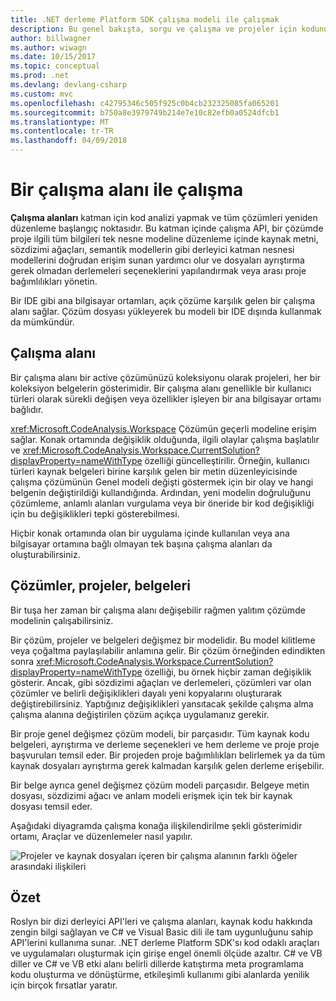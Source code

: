 ```yaml
---
title: .NET derleme Platform SDK çalışma modeli ile çalışmak
description: Bu genel bakışta, sorgu ve çalışma ve projeler için kodunuzu değiştirmek için kullandığınız türünün bir anlayış sağlar.
author: billwagner
ms.author: wiwagn
ms.date: 10/15/2017
ms.topic: conceptual
ms.prod: .net
ms.devlang: devlang-csharp
ms.custom: mvc
ms.openlocfilehash: c42795346c505f925c0b4cb232325085fa065201
ms.sourcegitcommit: b750a8e3979749b214e7e10c82efb0a0524dfcb1
ms.translationtype: MT
ms.contentlocale: tr-TR
ms.lasthandoff: 04/09/2018
---
```

# <a name="work-with-a-workspace"></a>Bir çalışma alanı ile çalışma

**Çalışma alanları** katman için kod analizi yapmak ve tüm çözümleri yeniden düzenleme başlangıç noktasıdır. Bu katman içinde çalışma API, bir çözümde proje ilgili tüm bilgileri tek nesne modeline düzenleme içinde kaynak metni, sözdizimi ağaçları, semantik modellerin gibi derleyici katman nesnesi modellerini doğrudan erişim sunan yardımcı olur ve dosyaları ayrıştırma gerek olmadan derlemeleri seçeneklerini yapılandırmak veya arası proje bağımlılıkları yönetin. 

Bir IDE gibi ana bilgisayar ortamları, açık çözüme karşılık gelen bir çalışma alanı sağlar. Çözüm dosyası yükleyerek bu modeli bir IDE dışında kullanmak da mümkündür.

## <a name="workspace"></a>Çalışma alanı

Bir çalışma alanı bir active çözümünüzü koleksiyonu olarak projeleri, her bir koleksiyon belgelerin gösterimidir. Bir çalışma alanı genellikle bir kullanıcı türleri olarak sürekli değişen veya özellikler işleyen bir ana bilgisayar ortamı bağlıdır. 

<xref:Microsoft.CodeAnalysis.Workspace> Çözümün geçerli modeline erişim sağlar. Konak ortamında değişiklik olduğunda, ilgili olaylar çalışma başlatılır ve <xref:Microsoft.CodeAnalysis.Workspace.CurrentSolution?displayProperty=nameWithType> özelliği güncelleştirilir. Örneğin, kullanıcı türleri kaynak belgeleri birine karşılık gelen bir metin düzenleyicisinde çalışma çözümünün Genel modeli değişti göstermek için bir olay ve hangi belgenin değiştirildiği kullandığında. Ardından, yeni modelin doğruluğunu çözümleme, anlamlı alanları vurgulama veya bir öneride bir kod değişikliği için bu değişiklikleri tepki gösterebilmesi. 

Hiçbir konak ortamında olan bir uygulama içinde kullanılan veya ana bilgisayar ortamına bağlı olmayan tek başına çalışma alanları da oluşturabilirsiniz.

## <a name="solutions-projects-documents"></a>Çözümler, projeler, belgeleri

Bir tuşa her zaman bir çalışma alanı değişebilir rağmen yalıtım çözümde modelinin çalışabilirsiniz. 

Bir çözüm, projeler ve belgeleri değişmez bir modelidir. Bu model kilitleme veya çoğaltma paylaşılabilir anlamına gelir. Bir çözüm örneğinden edindikten sonra <xref:Microsoft.CodeAnalysis.Workspace.CurrentSolution?displayProperty=nameWithType> özelliği, bu örnek hiçbir zaman değişiklik gösterir. Ancak, gibi sözdizimi ağaçları ve derlemeleri, çözümleri var olan çözümler ve belirli değişiklikleri dayalı yeni kopyalarını oluşturarak değiştirebilirsiniz. Yaptığınız değişiklikleri yansıtacak şekilde çalışma alma çalışma alanına değiştirilen çözüm açıkça uygulamanız gerekir.

Bir proje genel değişmez çözüm modeli, bir parçasıdır. Tüm kaynak kodu belgeleri, ayrıştırma ve derleme seçenekleri ve hem derleme ve proje proje başvuruları temsil eder. Bir projeden proje bağımlılıkları belirlemek ya da tüm kaynak dosyaları ayrıştırma gerek kalmadan karşılık gelen derleme erişebilir.

Bir belge ayrıca genel değişmez çözüm modeli parçasıdır. Belgeye metin dosyası, sözdizimi ağacı ve anlam modeli erişmek için tek bir kaynak dosyası temsil eder.

Aşağıdaki diyagramda çalışma konağa ilişkilendirilme şekli gösterimidir ortamı, Araçlar ve düzenlemeler nasıl yapılır.

![Projeler ve kaynak dosyaları içeren bir çalışma alanının farklı öğeler arasındaki ilişkileri](media/work-with-workspace/workspace-obj-relations.png)

## <a name="summary"></a>Özet

Roslyn bir dizi derleyici API'leri ve çalışma alanları, kaynak kodu hakkında zengin bilgi sağlayan ve C# ve Visual Basic dili ile tam uygunluğunu sahip API'lerini kullanıma sunar.  .NET derleme Platform SDK'sı kod odaklı araçları ve uygulamaları oluşturmak için girişe engel önemli ölçüde azaltır. C# ve VB diller ve C# ve VB etki alanı belirli dillerde katıştırma meta programlama kodu oluşturma ve dönüştürme, etkileşimli kullanımı gibi alanlarda yenilik için birçok fırsatlar yaratır.  
